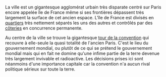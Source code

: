 La ville est un gigantesque agglomérat urbain très disparate centré sur Paris encore appelée île de France même si ses frontières dépassent très largement la surface de cet ancien espace. L'île de France est divisés en [quartiers](quartiers) très nettement séparés les uns des autres et contrôlés par des [côteries](Coteries) en concurrence permanente.

Au centre de la ville se trouve la gigantesque [tour de la convention](Tour-de-la-convention) qui recouvre à elle-seule la quasi totalité de l'ancien Paris. C'est le lieu du gouvernement mondial, ou plutôt de ce qui se prétend le gouvernement mondial mais qui en fait ne domine qu'une infime partie de la terre devenue très largement invivable et radioactive. Les décisions prises ici sont néanmoins d'une importance capitale car la convention n'a aucun rival politique sérieux sur toute la terre.